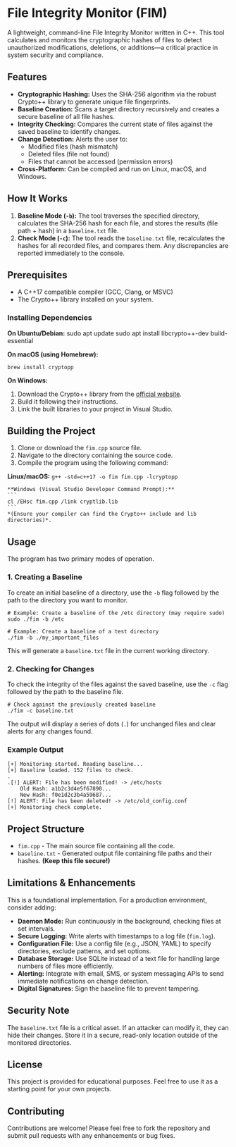 # File Integrity Monitor (FIM)

A lightweight, command-line File Integrity Monitor written in C++. This tool calculates and monitors the cryptographic hashes of files to detect unauthorized modifications, deletions, or additions—a critical practice in system security and compliance.

## Features

*   **Cryptographic Hashing:** Uses the SHA-256 algorithm via the robust Crypto++ library to generate unique file fingerprints.
*   **Baseline Creation:** Scans a target directory recursively and creates a secure baseline of all file hashes.
*   **Integrity Checking:** Compares the current state of files against the saved baseline to identify changes.
*   **Change Detection:** Alerts the user to:
    *   Modified files (hash mismatch)
    *   Deleted files (file not found)
    *   Files that cannot be accessed (permission errors)
*   **Cross-Platform:** Can be compiled and run on Linux, macOS, and Windows.

## How It Works

1.  **Baseline Mode (`-b`):** The tool traverses the specified directory, calculates the SHA-256 hash for each file, and stores the results (file path + hash) in a `baseline.txt` file.
2.  **Check Mode (`-c`):** The tool reads the `baseline.txt` file, recalculates the hashes for all recorded files, and compares them. Any discrepancies are reported immediately to the console.

## Prerequisites

*   A C++17 compatible compiler (GCC, Clang, or MSVC)
*   The Crypto++ library installed on your system.

### Installing Dependencies

**On Ubuntu/Debian:**
sudo apt update
sudo apt install libcrypto++-dev build-essential

**On macOS (using Homebrew):**
```
brew install cryptopp
```

**On Windows:**
1.  Download the Crypto++ library from the [official website](https://www.cryptopp.com/).
2.  Build it following their instructions.
3.  Link the built libraries to your project in Visual Studio.

## Building the Project

1.  Clone or download the `fim.cpp` source file.
2.  Navigate to the directory containing the source code.
3.  Compile the program using the following command:

   **Linux/macOS:**
    ```
    g++ -std=c++17 -o fim fim.cpp -lcryptopp
    ```

    **Windows (Visual Studio Developer Command Prompt):**
    ```
    cl /EHsc fim.cpp /link cryptlib.lib
    ```
    *(Ensure your compiler can find the Crypto++ include and lib directories)*.

## Usage

The program has two primary modes of operation.

### 1. Creating a Baseline

To create an initial baseline of a directory, use the `-b` flag followed by the path to the directory you want to monitor.

```
# Example: Create a baseline of the /etc directory (may require sudo)
sudo ./fim -b /etc

# Example: Create a baseline of a test directory
./fim -b ./my_important_files
```
This will generate a `baseline.txt` file in the current working directory.

### 2. Checking for Changes

To check the integrity of the files against the saved baseline, use the `-c` flag followed by the path to the baseline file.

```
# Check against the previously created baseline
./fim -c baseline.txt
```

The output will display a series of dots (`.`) for unchanged files and clear alerts for any changes found.

### Example Output
```
[+] Monitoring started. Reading baseline...
[+] Baseline loaded. 152 files to check.
.
.[!] ALERT: File has been modified! -> /etc/hosts
    Old Hash: a1b2c3d4e5f67890...
    New Hash: f0e1d2c3b4a59687...
[!] ALERT: File has been deleted! -> /etc/old_config.conf
[+] Monitoring check complete.
```

## Project Structure

*   `fim.cpp` - The main source file containing all the code.
*   `baseline.txt` - Generated output file containing file paths and their hashes. **(Keep this file secure!)**

## Limitations & Enhancements

This is a foundational implementation. For a production environment, consider adding:

*   **Daemon Mode:** Run continuously in the background, checking files at set intervals.
*   **Secure Logging:** Write alerts with timestamps to a log file (`fim.log`).
*   **Configuration File:** Use a config file (e.g., JSON, YAML) to specify directories, exclude patterns, and set options.
*   **Database Storage:** Use SQLite instead of a text file for handling large numbers of files more efficiently.
*   **Alerting:** Integrate with email, SMS, or system messaging APIs to send immediate notifications on change detection.
*   **Digital Signatures:** Sign the baseline file to prevent tampering.

## Security Note

The `baseline.txt` file is a critical asset. If an attacker can modify it, they can hide their changes. Store it in a secure, read-only location outside of the monitored directories.

## License

This project is provided for educational purposes. Feel free to use it as a starting point for your own projects.

## Contributing

Contributions are welcome! Please feel free to fork the repository and submit pull requests with any enhancements or bug fixes.
